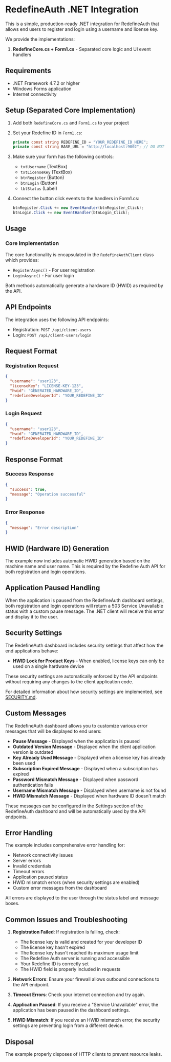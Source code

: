 # RedefineAuth .NET Integration

This is a simple, production-ready .NET integration for RedefineAuth that allows end users to register and login using a username and license key.

We provide the implementations:

1. **RedefineCore.cs + Form1.cs** - Separated core logic and UI event handlers

## Requirements

- .NET Framework 4.7.2 or higher
- Windows Forms application
- Internet connectivity

## Setup (Separated Core Implementation)

1. Add both `RedefineCore.cs` and `Form1.cs` to your project
2. Set your Redefine ID in `Form1.cs`:
   ```csharp
   private const string REDEFINE_ID = "YOUR_REDEFINE_ID_HERE";
   private const string BASE_URL = "http://localhost:9002"; // DO NOT CHANGE IT
   ```
3. Make sure your form has the following controls:
   - `txtUsername` (TextBox)
   - `txtLicenseKey` (TextBox)
   - `btnRegister` (Button)
   - `btnLogin` (Button)
   - `lblStatus` (Label)

4. Connect the button click events to the handlers in Form1.cs:
   ```csharp
   btnRegister.Click += new EventHandler(btnRegister_Click);
   btnLogin.Click += new EventHandler(btnLogin_Click);
   ```

## Usage

### Core Implementation

The core functionality is encapsulated in the `RedefineAuthClient` class which provides:

- `RegisterAsync()` - For user registration
- `LoginAsync()` - For user login

Both methods automatically generate a hardware ID (HWID) as required by the API.

## API Endpoints

The integration uses the following API endpoints:

- Registration: `POST /api/client-users`
- Login: `POST /api/client-users/login`

## Request Format

### Registration Request
```json
{
  "username": "user123",
  "licenseKey": "LICENSE-KEY-123",
  "hwid": "GENERATED_HARDWARE_ID",
  "redefineDeveloperId": "YOUR_REDEFINE_ID"
}
```

### Login Request
```json
{
  "username": "user123",
  "hwid": "GENERATED_HARDWARE_ID",
  "redefineDeveloperId": "YOUR_REDEFINE_ID"
}
```

## Response Format

### Success Response
```json
{
  "success": true,
  "message": "Operation successful"
}
```

### Error Response
```json
{
  "message": "Error description"
}
```

## HWID (Hardware ID) Generation

The example now includes automatic HWID generation based on the machine name and user name. This is required by the Redefine Auth API for both registration and login operations.

## Application Paused Handling

When the application is paused from the RedefineAuth dashboard settings, both registration and login operations will return a 503 Service Unavailable status with a custom pause message. The .NET client will receive this error and display it to the user.

## Security Settings

The RedefineAuth dashboard includes security settings that affect how the end applications behave:

- **HWID Lock for Product Keys** - When enabled, license keys can only be used on a single hardware device

These security settings are automatically enforced by the API endpoints without requiring any changes to the client application code.

For detailed information about how security settings are implemented, see [SECURITY.md](file:///c:/Users/MY-COMPUTER/Downloads/Redefine/redefine-auth-main/src/integrations/dotnet/SECURITY.md).

## Custom Messages

The RedefineAuth dashboard allows you to customize various error messages that will be displayed to end users:

- **Pause Message** - Displayed when the application is paused
- **Outdated Version Message** - Displayed when the client application version is outdated
- **Key Already Used Message** - Displayed when a license key has already been used
- **Subscription Expired Message** - Displayed when a subscription has expired
- **Password Mismatch Message** - Displayed when password authentication fails
- **Username Mismatch Message** - Displayed when username is not found
- **HWID Mismatch Message** - Displayed when hardware ID doesn't match

These messages can be configured in the Settings section of the RedefineAuth dashboard and will be automatically used by the API endpoints.

## Error Handling

The example includes comprehensive error handling for:
- Network connectivity issues
- Server errors
- Invalid credentials
- Timeout errors
- Application paused status
- HWID mismatch errors (when security settings are enabled)
- Custom error messages from the dashboard

All errors are displayed to the user through the status label and message boxes.

## Common Issues and Troubleshooting

1. **Registration Failed**: If registration is failing, check:
   - The license key is valid and created for your developer ID
   - The license key hasn't expired
   - The license key hasn't reached its maximum usage limit
   - The Redefine Auth server is running and accessible
   - Your Redefine ID is correctly set
   - The HWID field is properly included in requests

2. **Network Errors**: Ensure your firewall allows outbound connections to the API endpoint.

3. **Timeout Errors**: Check your internet connection and try again.

4. **Application Paused**: If you receive a "Service Unavailable" error, the application has been paused in the dashboard settings.

5. **HWID Mismatch**: If you receive an HWID mismatch error, the security settings are preventing login from a different device.

## Disposal

The example properly disposes of HTTP clients to prevent resource leaks.
